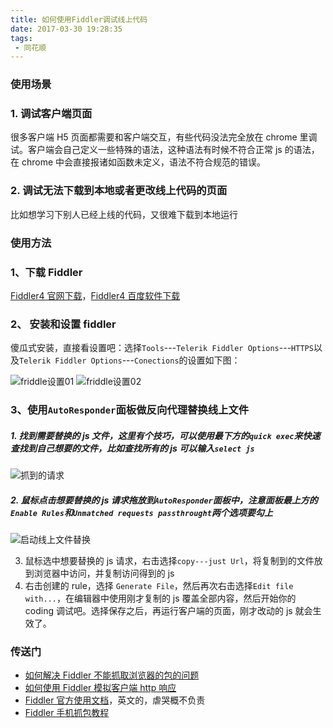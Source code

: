 ```yaml
---
title: 如何使用Fiddler调试线上代码
date: 2017-03-30 19:28:35
tags:
 - 同花顺
---
```


### 使用场景

### 1. 调试客户端页面

很多客户端 H5 页面都需要和客户端交互，有些代码没法完全放在 chrome 里调试。客户端会自己定义一些特殊的语法，这种语法有时候不符合正常 js 的语法，在 chrome 中会直接报诸如函数未定义，语法不符合规范的错误。

### 2. 调试无法下载到本地或者更改线上代码的页面

比如想学习下别人已经上线的代码，又很难下载到本地运行

### 使用方法

### 1、下载 Fiddler

[Fiddler4 官网下载](http://www.telerik.com/fiddler)，[Fiddler4 百度软件下载](http://rj.baidu.com/soft/detail/10963.html?ald)

### 2、 安装和设置 fiddler

傻瓜式安装，直接看设置吧：选择`Tools`---`Telerik Fiddler Options`---`HTTPS`以及`Telerik Fiddler Options`---`Conections`的设置如下图：

![friddle设置01](http://img.blog.csdn.net/20170330184542720)
![friddle设置02](http://img.blog.csdn.net/20170330190325778)

### 3、使用`AutoResponder`面板做反向代理替换线上文件

##### 1. 找到需要替换的 js 文件，这里有个技巧，可以使用最下方的`quick exec`来快速查找到自己想要的文件，比如查找所有的 js 可以输入`select js`

![抓到的请求](http://img.blog.csdn.net/20170330191318914)

##### 2. 鼠标点击想要替换的 js 请求拖放到`AutoResponder`面板中，注意面板最上方的`Enable Rules`和`Unmatched requests passthrought`两个选项要勾上

![启动线上文件替换](http://img.blog.csdn.net/20170330192011490)

3.  鼠标选中想要替换的 js 请求，右击选择`copy---just Url`，将复制到的文件放到浏览器中访问，并复制访问得到的 js
4.  右击创建的 rule，选择 `Generate File`，然后再次右击选择`Edit file with...`，在编辑器中使用刚才复制的 js 覆盖全部内容，然后开始你的 coding 调试吧。选择保存之后，再运行客户端的页面，刚才改动的 js 就会生效了。

### 传送门

* [如何解决 Fiddler 不能抓取浏览器的包的问题](http://blog.csdn.net/sufubo/article/details/49331705)
* [如何使用 Fiddler 模拟客户端 http 响应](http://www.cnblogs.com/tangdongchu/p/4178552.html)
* [Fiddler 官方使用文档](http://docs.telerik.com/fiddler/knowledgebase/headers)，英文的，虐哭概不负责
* [Fiddler 手机抓包教程](http://jingyan.baidu.com/article/d8072ac4605905ec95cefda0.html)
